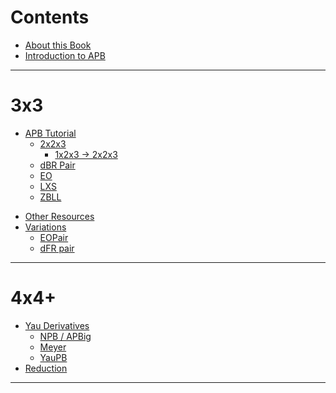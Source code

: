 # Contents
- [About this Book](about.md)
- [Introduction to APB](introduction.md)
---
# 3x3
- [APB Tutorial](tutorial.md)
    - [2x2x3](tutorial/223.md)
        - [1x2x3 → 2x2x3](tutorial/223/123-223.md)
    - [dBR Pair](tutorial/pair.md)
    - [EO](tutorial/eo.md)
    - [LXS](tutorial/lxs.md)
    - [ZBLL](tutorial/zbll.md)
<!---
- [Improving at APB](improving.md)
    - [2x2x3 Efficiency](improving/223.md)
    - [EO & LXS Recognition](improving/recognition.md)
    - [ZBLL tips](improving/zbll.md)
    - [Ideal Splits](improving/splits.md)-->
- [Other Resources](resources.md)
- [Variations](variations.md)
    - [EOPair](variations/eopair.md)
    - [dFR pair](variations/dfr.md)
<!---
    - [APB-CDRLL](variations/cdrll.md)
-->
---
# 4x4+
- [Yau Derivatives](yau.md)
    - [NPB / APBig](yau/npb.md)
    - [Meyer](yau/meyer.md)
    - [YauPB](yau/yaupb.md)
- [Reduction](reduction.md)
---